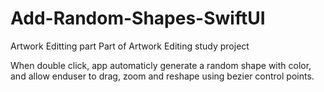 # Add-Random-Shapes-SwiftUI
Artwork Editting part
Part of Artwork Editing study project  

When double click, app automaticly generate a random shape with color, and allow enduser to drag, zoom and reshape using bezier control points. 

